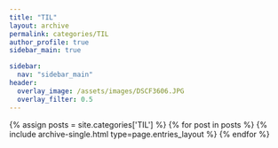 ```yaml
---
title: "TIL"
layout: archive
permalink: categories/TIL
author_profile: true
sidebar_main: true

sidebar:
  nav: "sidebar_main"
header:
  overlay_image: /assets/images/DSCF3606.JPG
  overlay_filter: 0.5
---
```


{% assign posts = site.categories['TIL'] %} {% for post in posts %} {% include archive-single.html type=page.entries_layout %} {% endfor %}
